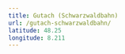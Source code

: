 ```yaml
---
title: Gutach (Schwarzwaldbahn)
url: /gutach-schwarzwaldbahn/
latitude: 48.25
longitude: 8.211
---
```

